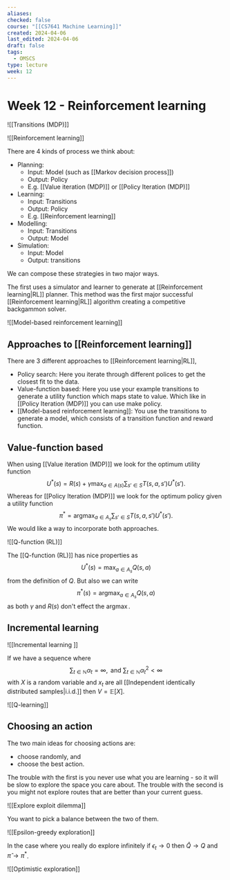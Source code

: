 ```yaml
---
aliases: 
checked: false
course: "[[CS7641 Machine Learning]]"
created: 2024-04-06
last_edited: 2024-04-06
draft: false
tags:
  - OMSCS
type: lecture
week: 12
---
```

# Week 12 - Reinforcement learning

![[Transitions (MDP)]]

![[Reinforcement learning]]

There are 4 kinds of process we think about: 
- Planning:
	- Input: Model (such as [[Markov decision process]])
	- Output: Policy
	- E.g. [[Value iteration (MDP)]] or [[Policy Iteration (MDP)]]
- Learning:
	- Input: Transitions
	- Output: Policy
	- E.g. [[Reinforcement learning]]
- Modelling:
	- Input: Transitions
	- Output: Model
- Simulation:
	- Input: Model
	- Output: transitions

We can compose these strategies in two major ways.

The first uses a simulator and learner to generate at [[Reinforcement learning|RL]] planner. This method was the first major successful [[Reinforcement learning|RL]] algorithm creating a competitive backgammon solver. 

![[Model-based reinforcement learning]]

## Approaches to [[Reinforcement learning]]

There are 3 different approaches to [[Reinforcement learning|RL]],
- Policy search: Here you iterate through different polices to get the closest fit to the data.
- Value-function based: Here you use your example transitions to generate a utility function which maps state to value. Which like in [[Policy Iteration (MDP)]] you can use make policy. 
- [[Model-based reinforcement learning]]: You use the transitions to generate a model, which consists of a transition function and reward function.

## Value-function based

When using [[Value iteration (MDP)]] we look for the optimum utility function
$$
U^{\ast}(s) = R(s) + \gamma \max_{a \in A(s)} \sum_{s' \in S} T(s,a,s') U^{\ast}(s').
$$
Whereas for [[Policy Iteration (MDP)]] we look for the optimum policy given a utility function
$$\pi^{\ast} = \mbox{arg}\max_{a \in A_s} \sum_{s' \in S} T(s,a,s')U^{\ast}(s').$$
We would like a way to incorporate both approaches. 

![[Q-function (RL)]]

The [[Q-function (RL)]] has nice properties as
$$
U^{\ast}(s) = \max_{a \in A_s} Q(s,a)
$$
from the definition of $Q$. But also we can write
$$
\pi^{\ast}(s) = \mbox{arg}\max_{a \in A_s} Q(s,a)
$$
as both $\gamma$ and $R(s)$ don't effect the $\mbox{arg}\max$. 

## Incremental learning

![[Incremental learning ]]

If we have a sequence where 
$$\sum_{t \in \mathbb{N}} \alpha_t = \infty, \mbox{ and } \sum_{t \in \mathbb{N}} \alpha_t^2 < \infty
$$
with $X$ is a random variable and $x_t$ are all [[Independent identically distributed samples|i.i.d.]] then $V = \mathbb{E}[X]$.

![[Q-learning]]

## Choosing an action

The two main ideas for choosing actions are:

- choose randomly, and
- choose the best action.

The trouble with the first is you never use what you are learning - so it will be slow to explore the space you care about. The trouble with the second is you might not explore routes that are better than your current guess.

![[Explore exploit dilemma]]

You want to pick a balance between the two of them.

![[Epsilon-greedy exploration]]

In the case where you really do explore infinitely if $\epsilon_t \rightarrow 0$ then $\hat{Q} \rightarrow Q$ and $\hat{\pi} \rightarrow \pi^{\ast}$. 

![[Optimistic exploration]]